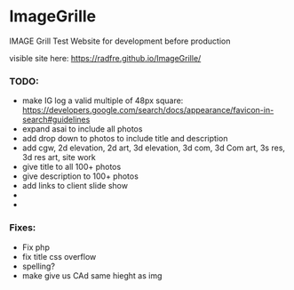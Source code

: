 # ImageGrille
IMAGE Grill Test Website for development before production

visible site here: https://radfre.github.io/ImageGrille/


### TODO:

* make IG log a valid multiple of 48px square: https://developers.google.com/search/docs/appearance/favicon-in-search#guidelines
* expand asai to include all photos
* add drop down to photos to include title and description
* add cgw, 2d elevation, 2d art, 3d elevation, 3d com, 3d Com art, 3s res, 3d res art, site work
* give title to all 100+ photos
* give description  to 100+ photos
* add links to client slide show
* 
* 
### Fixes:
* Fix php
* fix title css overflow
* spelling?
* make give us CAd same hieght as img
